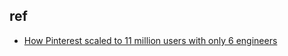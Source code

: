 
## ref
+ [How Pinterest scaled to 11 million users with only 6 engineers](https://read.engineerscodex.com/p/how-pinterest-scaled-to-11-million)